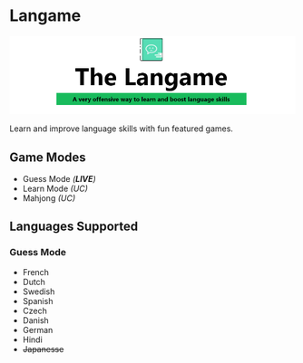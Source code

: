 # Langame

![Screenshot](./public/assets/images/cover.png)

Learn and improve language skills with fun featured games.

## Game Modes

- Guess Mode *(**LIVE**)*
- Learn Mode *(UC)*
- Mahjong *(UC)*

## Languages Supported

### Guess Mode
- French
- Dutch
- Swedish
- Spanish
- Czech
- Danish
- German
- Hindi
- ~~Japanesse~~


